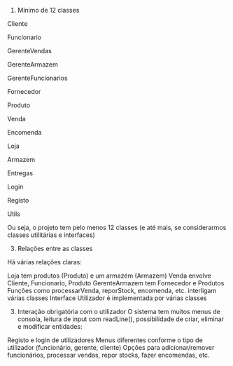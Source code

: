 1. Mínimo de 12 classes
   
Cliente

Funcionario


GerenteVendas

GerenteArmazem

GerenteFuncionarios

Fornecedor

Produto

Venda

Encomenda

Loja

Armazem

Entregas

Login

Registo

Utils

Ou seja, o projeto tem pelo menos 12 classes (e até mais, se considerarmos classes utilitárias e interfaces)


3. Relações entre as classes
   
Há várias relações claras:

Loja tem produtos (Produto) e um armazém (Armazem)
Venda envolve Cliente, Funcionario, Produto
GerenteArmazem tem Fornecedor e Produtos
Funções como processarVenda, reporStock, encomenda, etc. interligam várias classes
Interface Utilizador é implementada por várias classes


3. Interação obrigatória com o utilizador
O sistema tem muitos menus de consola, leitura de input com readLine(), possibilidade de criar, eliminar e modificar entidades:

Registo e login de utilizadores
Menus diferentes conforme o tipo de utilizador (funcionário, gerente, cliente)
Opções para adicionar/remover funcionários, processar vendas, repor stocks, fazer encomendas, etc.
